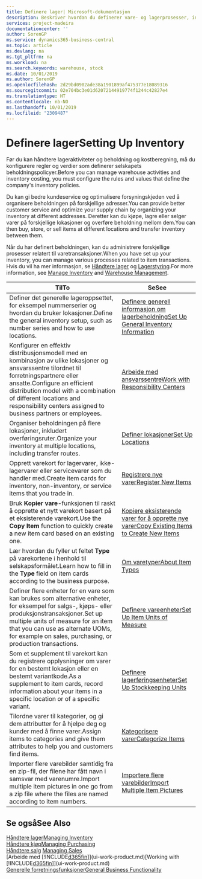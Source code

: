 ```yaml
---
title: Definere lager| Microsoft-dokumentasjon
description: Beskriver hvordan du definerer vare- og lagerprosesser, inkludert overføringsruter og lokasjoner, for eksempel lagre.
services: project-madeira
documentationcenter: ''
author: SorenGP
ms.service: dynamics365-business-central
ms.topic: article
ms.devlang: na
ms.tgt_pltfrm: na
ms.workload: na
ms.search.keywords: warehouse, stock
ms.date: 10/01/2019
ms.author: SorenGP
ms.openlocfilehash: 2d29bd0902ade38a1901899af475377e18089316
ms.sourcegitcommit: 02e704bc3e01d62072144919774f1244c42827e4
ms.translationtype: HT
ms.contentlocale: nb-NO
ms.lasthandoff: 10/01/2019
ms.locfileid: "2309487"
---
```

# <a name="setting-up-inventory"></a><span data-ttu-id="3070b-103">Definere lager</span><span class="sxs-lookup"><span data-stu-id="3070b-103">Setting Up Inventory</span></span>
<span data-ttu-id="3070b-104">Før du kan håndtere lageraktiviteter og beholdning og kostberegning, må du konfigurere regler og verdier som definerer selskapets beholdningspolicyer.</span><span class="sxs-lookup"><span data-stu-id="3070b-104">Before you can manage warehouse activities and inventory costing, you must configure the rules and values that define the company's inventory policies.</span></span>

<span data-ttu-id="3070b-105">Du kan gi bedre kundeservice og optimalisere forsyningskjeden ved å organisere beholdningen på forskjellige adresser.</span><span class="sxs-lookup"><span data-stu-id="3070b-105">You can provide better customer service and optimize your supply chain by organizing your inventory at different addresses.</span></span> <span data-ttu-id="3070b-106">Deretter kan du kjøpe, lagre eller selger varer på forskjellige lokasjoner og overføre beholdning mellom dem.</span><span class="sxs-lookup"><span data-stu-id="3070b-106">You can then buy, store, or sell items at different locations and transfer inventory between them.</span></span>

<span data-ttu-id="3070b-107">Når du har definert beholdningen, kan du administrere forskjellige prosesser relatert til varetransaksjoner.</span><span class="sxs-lookup"><span data-stu-id="3070b-107">When you have set up your inventory, you can manage various processes related to item transactions.</span></span> <span data-ttu-id="3070b-108">Hvis du vil ha mer informasjon, se [Håndtere lager](inventory-manage-inventory.md) og [Lagerstyring](warehouse-manage-warehouse.md).</span><span class="sxs-lookup"><span data-stu-id="3070b-108">For more information, see [Manage Inventory](inventory-manage-inventory.md) and [Warehouse Management](warehouse-manage-warehouse.md).</span></span>

| <span data-ttu-id="3070b-109">Til</span><span class="sxs-lookup"><span data-stu-id="3070b-109">To</span></span> | <span data-ttu-id="3070b-110">Se</span><span class="sxs-lookup"><span data-stu-id="3070b-110">See</span></span> |
| --- | --- |
| <span data-ttu-id="3070b-111">Definer det generelle lageroppsettet, for eksempel nummerserier og hvordan du bruker lokasjoner.</span><span class="sxs-lookup"><span data-stu-id="3070b-111">Define the general inventory setup, such as number series and how to use locations.</span></span> |[<span data-ttu-id="3070b-112">Definere generell informasjon om lagerbeholdning</span><span class="sxs-lookup"><span data-stu-id="3070b-112">Set Up General Inventory Information</span></span>](inventory-how-setup-general.md) |
|<span data-ttu-id="3070b-113">Konfigurer en effektiv distribusjonsmodell med en kombinasjon av ulike lokasjoner og ansvarssentre tilordnet til forretningspartnere eller ansatte.</span><span class="sxs-lookup"><span data-stu-id="3070b-113">Configure an efficient distribution model with a combination of different locations and responsibility centers assigned to business partners or employees.</span></span>|[<span data-ttu-id="3070b-114">Arbeide med ansvarssentre</span><span class="sxs-lookup"><span data-stu-id="3070b-114">Work with Responsibility Centers</span></span>](inventory-responsibility-centers.md)|
| <span data-ttu-id="3070b-115">Organiser beholdningen på flere lokasjoner, inkludert overføringsruter.</span><span class="sxs-lookup"><span data-stu-id="3070b-115">Organize your inventory at multiple locations, including transfer routes.</span></span> |[<span data-ttu-id="3070b-116">Definer lokasjoner</span><span class="sxs-lookup"><span data-stu-id="3070b-116">Set Up Locations</span></span>](inventory-how-register-new-items.md) |
| <span data-ttu-id="3070b-117">Opprett varekort for lagervarer, ikke-lagervarer eller servicevarer som du handler med.</span><span class="sxs-lookup"><span data-stu-id="3070b-117">Create item cards for inventory, non-inventory, or service items that you trade in.</span></span> |[<span data-ttu-id="3070b-118">Registrere nye varer</span><span class="sxs-lookup"><span data-stu-id="3070b-118">Register New Items</span></span>](inventory-how-register-new-items.md) |
|<span data-ttu-id="3070b-119">Bruk **Kopier vare**-funksjonen til raskt å opprette et nytt varekort basert på et eksisterende varekort.</span><span class="sxs-lookup"><span data-stu-id="3070b-119">Use the **Copy Item** function to quickly create a new item card based on an existing one.</span></span>|[<span data-ttu-id="3070b-120">Kopiere eksisterende varer for å opprette nye varer</span><span class="sxs-lookup"><span data-stu-id="3070b-120">Copy Existing Items to Create New Items</span></span>](inventory-how-copy-items.md)|
|<span data-ttu-id="3070b-121">Lær hvordan du fyller ut feltet **Type** på varekortene i henhold til selskapsformålet.</span><span class="sxs-lookup"><span data-stu-id="3070b-121">Learn how to fill in the **Type** field on item cards according to the business purpose.</span></span>|[<span data-ttu-id="3070b-122">Om varetyper</span><span class="sxs-lookup"><span data-stu-id="3070b-122">About Item Types</span></span>](inventory-about-item-types.md)|
|<span data-ttu-id="3070b-123">Definer flere enheter for en vare som kan brukes som alternative enheter, for eksempel for salgs-, kjøps- eller produksjonstransaksjoner.</span><span class="sxs-lookup"><span data-stu-id="3070b-123">Set up multiple units of measure for an item that you can use as alternate UOMs, for example on sales, purchasing, or production transactions.</span></span>|[<span data-ttu-id="3070b-124">Definere vareenheter</span><span class="sxs-lookup"><span data-stu-id="3070b-124">Set Up Item Units of Measure</span></span>](inventory-how-setup-units-of-measure.md)|
|<span data-ttu-id="3070b-125">Som et supplement til varekort kan du registrere opplysninger om varer for en bestemt lokasjon eller en bestemt variantkode.</span><span class="sxs-lookup"><span data-stu-id="3070b-125">As a supplement to item cards, record information about your items in a specific location or of a specific variant.</span></span>|[<span data-ttu-id="3070b-126">Definere lagerføringsenheter</span><span class="sxs-lookup"><span data-stu-id="3070b-126">Set Up Stockkeeping Units</span></span>](inventory-how-to-set-up-stockkeeping-units.md)|
| <span data-ttu-id="3070b-127">Tilordne varer til kategorier, og gi dem attributter for å hjelpe deg og kunder med å finne varer.</span><span class="sxs-lookup"><span data-stu-id="3070b-127">Assign items to categories and give them attributes to help you and customers find items.</span></span> |[<span data-ttu-id="3070b-128">Kategorisere varer</span><span class="sxs-lookup"><span data-stu-id="3070b-128">Categorize Items</span></span>](inventory-how-categorize-items.md) |
|<span data-ttu-id="3070b-129">Importer flere varebilder samtidig fra en zip-fil, der filene har fått navn i samsvar med varenumre.</span><span class="sxs-lookup"><span data-stu-id="3070b-129">Import multiple item pictures in one go from a zip file where the files are named according to item numbers.</span></span>|[<span data-ttu-id="3070b-130">Importere flere varebilder</span><span class="sxs-lookup"><span data-stu-id="3070b-130">Import Multiple Item Pictures</span></span>](inventory-how-import-item-pictures.md)|

## <a name="see-also"></a><span data-ttu-id="3070b-131">Se også</span><span class="sxs-lookup"><span data-stu-id="3070b-131">See Also</span></span>
[<span data-ttu-id="3070b-132">Håndtere lager</span><span class="sxs-lookup"><span data-stu-id="3070b-132">Managing Inventory</span></span>](inventory-manage-inventory.md)  
[<span data-ttu-id="3070b-133">Håndtere kjøp</span><span class="sxs-lookup"><span data-stu-id="3070b-133">Managing Purchasing</span></span>](purchasing-manage-purchasing.md)  
<span data-ttu-id="3070b-134">[Håndtere salg](sales-manage-sales.md)  </span><span class="sxs-lookup"><span data-stu-id="3070b-134">[Managing Sales](sales-manage-sales.md)  </span></span>  
<span data-ttu-id="3070b-135">[Arbeide med [!INCLUDE[d365fin](includes/d365fin_md.md)]](ui-work-product.md)</span><span class="sxs-lookup"><span data-stu-id="3070b-135">[Working with [!INCLUDE[d365fin](includes/d365fin_md.md)]](ui-work-product.md)</span></span>  
[<span data-ttu-id="3070b-136">Generelle forretningsfunksjoner</span><span class="sxs-lookup"><span data-stu-id="3070b-136">General Business Functionality</span></span>](ui-across-business-areas.md)
